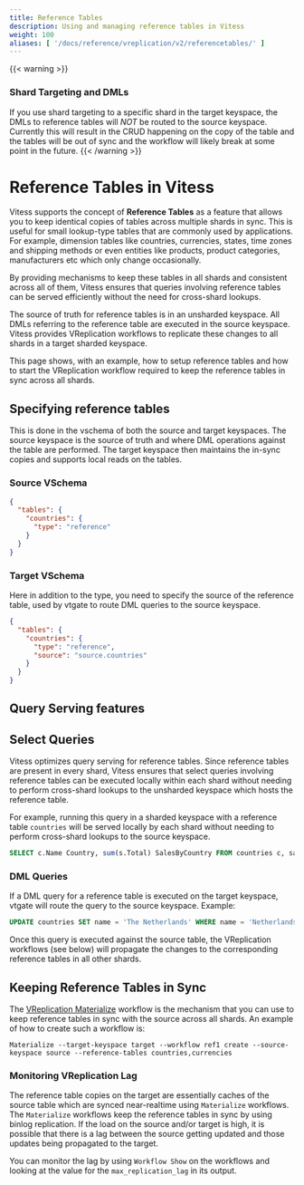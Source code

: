 ```yaml
---
title: Reference Tables
description: Using and managing reference tables in Vitess
weight: 100
aliases: [ '/docs/reference/vreplication/v2/referencetables/' ]
---
```


{{< warning >}}

### Shard Targeting and DMLs
If you use shard targeting to a specific shard in the target keyspace, the DMLs to reference tables will *NOT* be
routed to the source keyspace. Currently this will result in the CRUD happening on the copy of the table and the
tables will be out of sync and the workflow will likely break at some point in the future.
{{< /warning >}}

# Reference Tables in Vitess

Vitess supports the concept of **Reference Tables** as a feature that allows you to keep identical copies of tables
across multiple shards in sync. This is useful for small lookup-type tables that are commonly used by applications. For
example, dimension tables like countries, currencies, states, time zones and shipping methods or even entities like
products, product categories, manufacturers etc which only change occasionally.

By providing mechanisms to keep these tables in all shards and consistent across all of them, Vitess ensures that
queries involving reference tables can be served efficiently without the need for cross-shard lookups.

The source of truth for reference tables is in an unsharded keyspace. All DMLs referring to the reference table are
executed in the source keyspace. Vitess provides VReplication workflows to replicate these changes to all shards in
a target sharded keyspace.

This page shows, with an example, how to setup reference tables and how to start the VReplication workflow
required to keep the reference tables in sync across all shards.

## Specifying reference tables

This is done in the vschema of both the source and target keyspaces. The source keyspace is the source of truth
and where DML operations against the table are performed. The target keyspace then maintains the in-sync copies and
supports local reads on the tables.

### Source VSchema

```json
{
  "tables": {
    "countries": {
      "type": "reference"
    }
  }
}
```

### Target VSchema

Here in addition to the type, you need to specify the source of the reference table, used by vtgate to
route DML queries to the source keyspace.

```json
{
  "tables": {
    "countries": {
      "type": "reference",
      "source": "source.countries"
    }
  }
}
```

## Query Serving features

## Select Queries

Vitess optimizes query serving for reference tables. Since reference tables are present in every shard, Vitess ensures
that select queries involving reference tables can be executed locally within each shard without needing to perform
cross-shard lookups to the unsharded keyspace which hosts the reference table.

For example, running this query in a sharded keyspace with a reference table `countries` will be served locally by each
shard without needing to perform cross-shard lookups to the source keyspace.

```sql
SELECT c.Name Country, sum(s.Total) SalesByCountry FROM countries c, sales s WHERE s.country_id = c.id GROUP BY c.Name;
```

### DML Queries

If a DML query for a reference table is executed on the target keyspace, vtgate will route the query to the source
keyspace. Example:

```sql
UPDATE countries SET name = 'The Netherlands' WHERE name = 'Netherlands'
```

Once this query is executed against the source table, the VReplication workflows (see below) will propagate the
changes to the corresponding reference tables in all other shards.

## Keeping Reference Tables in Sync

The [VReplication Materialize](https://vitess.io/docs/user-guides/migration/materialize/) workflow is the mechanism that you can use to keep reference tables in sync
with the source across all shards. An example of how to create such a workflow is:

`Materialize --target-keyspace target --workflow ref1 create --source-keyspace source --reference-tables countries,currencies`


### Monitoring VReplication Lag

The reference table copies on the target are essentially caches of the source table which are synced near-realtime
using `Materialize` workflows. The `Materialize` workflows keep the reference tables in sync by using binlog
replication. If the load on the source and/or target is high, it is possible that there is a lag between the source
getting updated and those updates being propagated to the target.

You can monitor the lag by using `Workflow Show` on the workflows and looking at the value for the
`max_replication_lag` in its output.
